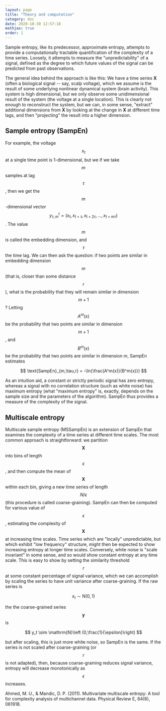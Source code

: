 ```yaml
---
layout: page
title: "Theory and computation"
category: doc
date: 2020-10-30 12:57:18
mathjax: true
order: 1
---
```


Sample entropy, like its predecessor, approximate entropy, attempts to provide a computationally tractable quantification of the complexity of a time series. Loosely, it attempts to measure the "unpredictability" of a signal, defined as the degree to which future values of the signal can be predicted from past observations.

The general idea behind the approach is like this: We have a time series $\mathbf{X}$ (often a biological signal -- say, scalp voltage), which we assume is the result of some underlying nonlinear dynamical system (brain activity). This system is high dimensional, but we only observe some unidimensional result of the system (the voltage at a single location). This is clearly not enough to reconstruct the system, but we can, in some sense, "extract" additional dimensions from $\mathbf{X}$ by looking at the change in $\mathbf{X}$ at different time lags, and then "projecting" the result into a higher dimension.

## Sample entropy (SampEn)

For example, the voltage $$x_t$$ at a single time point is 1-dimensional, but we if we take $$m$$ samples at lag $$\tau$$, then we get the $$m$$-dimensional vector $$y^t_{\tau,m} = (x_t,x_{t+\tau},x_{t+2\tau},\dots,x_{t+m\tau})$$. The value $$m$$ is called the embedding dimension, and $$\tau$$ the time lag. We can then ask the question: if two points are similar in embedding dimension $$m$$ (that is, closer than some distance $$r$$), what is the probability that they will remain similar in dimension $$m+1$$? Letting $$A^m(x)$$ be the probability that two points are similar in dimension $$m+1$$, and $$B^m(x)$$ be the probability that two points are similar in dimension $m$, SampEn estimates

$$
\text{SampEn}_{m,\tau,r} = -\ln{\frac{A^m(x)}{B^m(x)}}
$$
    
As an intuition aid, a constant or strictly periodic signal has zero entropy, whereas a signal with no correlation structure (such as white noise) has maximum entropy (what "maximum entropy" is, exactly, depends on the sample size and the parameters of the algorithm). SampEn thus provides a measure of the complexity of the signal.

## Multiscale entropy

Multiscale sample entropy (MSSampEn) is an extension of SampEn that examines the complexity of a time series at different time scales. The most common approach is straightforward: we partition $$\mathbf{X}$$ into bins of length $$\epsilon$$, and then compute the mean of $$\mathbf{X}$$ within each bin, giving a new time series of length $$N/\epsilon$$ (this procedure is called coarse-graining). SampEn can then be computed for various value of $$\epsilon$$, estimating the complexity of $$\mathbf{X}$$ at increasing time scales. Time series which are "locally" unpredictable, but which exhibit "low frequency" structure, might then be expected to show increasing entropy at longer time scales. Conversely, white noise is "scale invariant" in some sense, and so would show constant entropy at any time scale. This is easy to show by setting the similarity threshold $$r$$ at some constant percentage of signal variance, which we can accomplish by scaling the series to have unit variance after coarse-graining. If the raw series is

$$ 
x_t \sim \mathrm{N}(0,1) 
$$

the the coarse-grained series $$\mathbf{y}$$ is

$$
y_t \sim \mathrm{N}\left (0,\frac{1}{\epsilon}\right) 
$$

but after scaling, this is just more white noise, so SampEn is the same. If the series is not scaled after coarse-graining (or $$r$$ is not adapted), then, because coarse-graining reduces signal variance, entropy will decrease monotonically as $$\epsilon$$ increases.

Ahmed, M. U., & Mandic, D. P. (2011). Multivariate multiscale entropy: A tool for complexity analysis of multichannel data. Physical Review E, 84(6), 061918.
